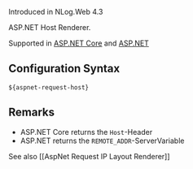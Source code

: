 Introduced in NLog.Web 4.3

ASP.NET Host Renderer. 

Supported in [ASP.NET Core](https://docs.microsoft.com/dotnet/api/microsoft.aspnetcore.http.httprequest.host) and [ASP.NET](https://docs.microsoft.com/en-us/dotnet/api/system.web.httprequest.userhostname?view=netframework-4.7.2)

## Configuration Syntax
```
${aspnet-request-host}
```

## Remarks
- ASP.NET Core returns the `Host`-Header
- ASP.NET returns the `REMOTE_ADDR`-ServerVariable

See also [[AspNet Request IP Layout Renderer]]